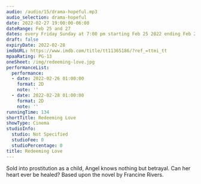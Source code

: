 ```yaml
---
audio: /audio/15/drama-hopeful.mp3
audio_selection: drama-hopeful
date: 2022-02-27 19:00:00-06:00
dateRange: Feb 25 and 27
dates: every Friday Sunday at 7:00 pm starting Feb 25 2022 ending Feb 27 2022
draft: false
expiryDate: 2022-02-28
imdbURL: https://www.imdb.com/title/tt11365186/?ref_=ttmi_tt
mpaaRating: PG-13
oneSheet: /img/redeeming-love.jpg
performanceList:
  performance:
  - date: 2022-02-26 01:00:00
    format: 2D
    note: ''
  - date: 2022-02-28 01:00:00
    format: 2D
    note: ''
runningTime: 134
shortTitle: Redeeming Love
showType: Cinema
studioInfo:
  studio: Not Specified
  studioFee: 0
  studioPercentage: 0
title: Redeeming Love
---
```


Sold into prostitution as a child, Angel knows nothing but betrayal. Can her heart ever be healed? Based upon the novel by Francine Rivers.